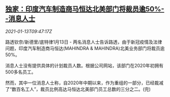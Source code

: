 <!--1610533396000-->
[独家：印度汽车制造商马恒达北美部门将裁员逾50%--消息人士](https://cn.reuters.com/article/india-mahindra-na-job-0113-idCNKBS29I12H)
------

<div><i>2021-01-13T09:47:17Z</i></div><p>路透钦奈/新德里/底特律1月13日 - 两名消息人士告诉路透，由于新冠疫情及法律问题，印度汽车制造商马恒达(MAHINDRA &amp; MAHINDRA)北美业务部门将裁员逾50%。</p><p>消息人士没有提供具体的计划裁员人数。根据公司网站，该部门在2020年初拥有500多名员工。</p><p>然而，其中一位消息人士称，自2020年中期以来，作为重组的一部分，已经裁减了“数百名工人”，裁员比例高达马恒达北美部门员工总数的三分之二。(完)</p>
